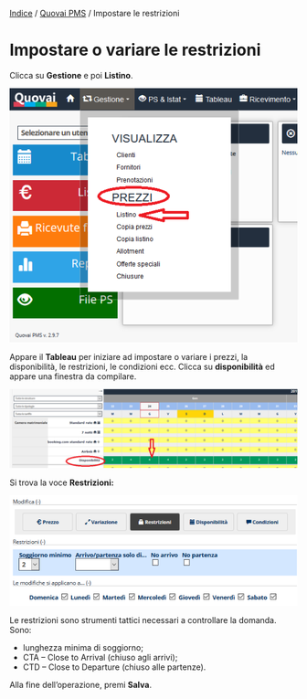 

[Indice](index.md) / [Quovai PMS](quovai-pms-it.md) / Impostare le restrizioni

# Impostare o variare le restrizioni
 
 Clicca su **Gestione** e poi **Listino**.  

![](images/impostare-prezzi-001.png)

Appare il **Tableau** per iniziare ad impostare o variare i prezzi, la disponibilità, le restrizioni, le condizioni ecc. Clicca su **disponibilità** ed appare una finestra da compilare.

![](images/impostare-restrizioni-001.png)

Si trova la voce **Restrizioni:** 

![](images/impostare-prezzi-004.png)

Le restrizioni sono strumenti tattici necessari a controllare la domanda. Sono: 
 - lunghezza minima di soggiorno;  
 - CTA – Close to Arrival (chiuso agli arrivi);  
 - CTD – Close to Departure (chiuso alle partenze). 
 
Alla fine dell’operazione, premi **Salva**.